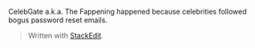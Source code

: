 CelebGate a.k.a. The Fappening happened because celebrities followed bogus password reset emails.


> Written with [StackEdit](https://stackedit.io/).
<!--stackedit_data:
eyJoaXN0b3J5IjpbLTUwNzczOTY4N119
-->